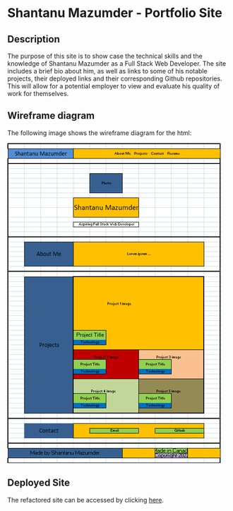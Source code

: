 # Shantanu Mazumder - Portfolio Site

## Description
The purpose of this site is to show case the technical skills and the knowledge of Shantanu Mazumder as a Full Stack Web Developer. The site includes a brief bio about him, as well as links to some of his notable projects, their deployed links and their corresponding Github repositories. This will allow for a potential employer to view and evaluate his quality of work for themselves.

## Wireframe diagram
The following image shows the wireframe diagram for the html:

![Wireframe diagram of the html page](./assets/images/html-wireframe.PNG)

## Deployed Site
The refactored site can be accessed by clicking [here](https://shawnmaz.github.io/portfolio/).